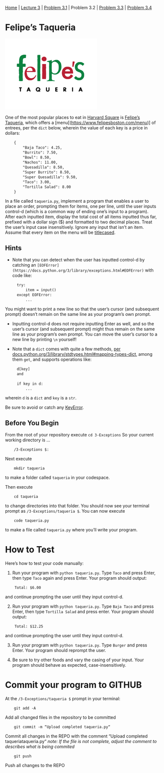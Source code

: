 [Home](../README.md) | [Lecture 3](3-Exceptions.md) | [Problem 3.1](PROBLEM3.1.md) | Problem 3.2 | [Problem 3.3](PROBLEM3.3.md) | [Problem 3.4](PROBLEM3.4.md)

# Felipe’s Taqueria
<img src="images/felipes-logo.png" width="300" />

One of the most popular places to eat in [Harvard Square](https://en.wikipedia.org/wiki/Harvard_Square) is [Felipe’s Taqueria](https://www.felipesboston.com/), which offers a [menu[(https://www.felipesboston.com/menu)] of entrees, per the `dict` below, wherein the value of each key is a price in dollars:

		{
			"Baja Taco": 4.25,
			"Burrito": 7.50,
			"Bowl": 8.50,
			"Nachos": 11.00,
			"Quesadilla": 8.50,
			"Super Burrito": 8.50,
			"Super Quesadilla": 9.50,
			"Taco": 3.00,
			"Tortilla Salad": 8.00
		}
In a file called `taqueria.py`, implement a program that enables a user to place an order, prompting them for items, one per line, until the user inputs control-d (which is a common way of ending one’s input to a program). After each inputted item, display the total cost of all items inputted thus far, prefixed with a dollar sign ($) and formatted to two decimal places. Treat the user’s input case insensitively. Ignore any input that isn’t an item. Assume that every item on the menu will be [titlecased](https://docs.python.org/3/library/stdtypes.html#str.title).

## Hints
- Note that you can detect when the user has inputted control-d by catching an `[EOFError](https://docs.python.org/3/library/exceptions.html#EOFError)` with code like:

		try:
			item = input()
		except EOFError:
			...
You might want to print a new line so that the user’s cursor (and subsequent prompt) doesn’t remain on the same line as your program’s own prompt.

- Inputting control-d does not require inputting Enter as well, and so the user’s cursor (and subsequent prompt) might thus remain on the same line as your program’s own prompt. You can move the user’s cursor to a new line by printing `\n` yourself!
- Note that a `dict` comes with quite a few methods, [per docs.python.org/3/library/stdtypes.html#mapping-types-dict](https://docs.python.org/3/library/stdtypes.html#mapping-types-dict), among them `get`, and supports operations like:

		d[key]
		and

		if key in d:
			...
wherein `d` is a `dict` and `key` is a `str`.

Be sure to avoid or catch any [KeyError](https://docs.python.org/3/library/exceptions.html#KeyError).

## Before You Begin
From the root of your repository execute `cd 3-Exceptions` So your current working directory is ...		

		/3-Exceptions $:
Next execute

		mkdir taqueria
to make a folder called `taqueria` in your codespace.

Then execute

		cd taqueria
to change directories into that folder. You should now see your terminal prompt as `/3-Exceptions/taqueria $`. You can now execute

		code taqueria.py
to make a file called `taqueria.py` where you’ll write your program.

# How to Test
Here’s how to test your code manually:

1. Run your program with `python taqueria.py`. Type `Taco` and press Enter, then type `Taco` again and press Enter. Your program should output:

		Total: $6.00  
and continue prompting the user until they input control-d.

2. Run your program with `python taqueria.py`. Type `Baja Taco` and press Enter, then type `Tortilla Salad` and press enter. Your program should output:

		Total: $12.25
and continue prompting the user until they input control-d.

3. Run your program with `python taqueria.py`. Type `Burger` and press Enter. Your program should reprompt the user.

4. Be sure to try other foods and vary the casing of your input. Your program should behave as expected, case-insensitively.

# Commit your program to GITHUB
At the `/3-Exceptions/taqueria $` prompt in your terminal:

		git add -A 
Add all changed files in the repository to be committed

		git commit -m “Upload completed taqueria.py“
Commit all changes in the REPO with the comment “Upload completed taqueriataqueria.py“
*note: If the file is not complete, adjust the comment to describes what is being commited*

		git push 
Push all changes to the REPO